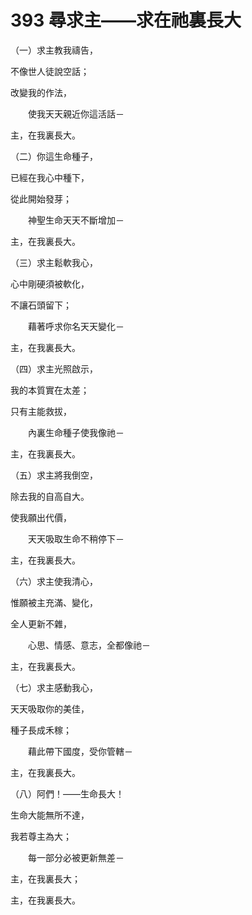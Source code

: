 # 393 尋求主——求在祂裏長大

（一）求主教我禱告，

不像世人徒說空話；

改變我的作法，

　　使我天天親近你這活話－

主，在我裏長大。

（二）你這生命種子，

已經在我心中種下，

從此開始發芽；

　　神聖生命天天不斷增加－

主，在我裏長大。

（三）求主鬆軟我心，

心中剛硬須被軟化，

不讓石頭留下；

　　藉著呼求你名天天變化－

主，在我裏長大。

（四）求主光照啟示，

我的本質實在太差；

只有主能救拔，

　　內裏生命種子使我像祂－

主，在我裏長大。

（五）求主將我倒空，

除去我的自高自大。

使我願出代價，

　　天天吸取生命不稍停下－

主，在我裏長大。

（六）求主使我清心，

惟願被主充滿、變化，

全人更新不雜，

　　心思、情感、意志，全都像祂－

主，在我裏長大。

（七）求主感動我心，

天天吸取你的美佳，

種子長成禾稼；

　　藉此帶下國度，受你管轄－

主，在我裏長大。

（八）阿們！——生命長大！

生命大能無所不達，

我若尊主為大；

　　每一部分必被更新無差－

主，在我裏長大；

主，在我裏長大。

